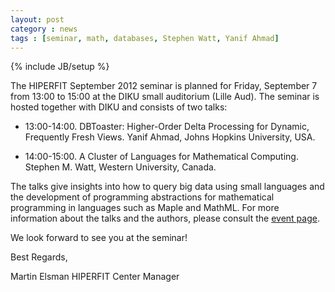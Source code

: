 ```yaml
---
layout: post
category : news
tags : [seminar, math, databases, Stephen Watt, Yanif Ahmad]
---
```

{% include JB/setup %}

The HIPERFIT September 2012 seminar is planned for Friday, September 7
from 13:00 to 15:00 at the DIKU small auditorium (Lille Aud). The
seminar is hosted together with DIKU and consists of two
talks:

- 13:00-14:00. DBToaster: Higher-Order Delta Processing for Dynamic,
  Frequently Fresh Views. Yanif Ahmad, Johns Hopkins University, USA.

- 14:00-15:00. A Cluster of Languages for Mathematical
  Computing. Stephen M. Watt, Western University, Canada.

The talks give insights into how to query big data using small
languages and the development of programming abstractions for
mathematical programming in languages such as Maple and MathML. For
more information about the talks and the authors, please consult the
[event page](http://diku.dk/begivenheder/DIKUtalks/dbtoaster/).

We look forward to see you at the seminar!

Best Regards,

Martin Elsman
HIPERFIT Center Manager